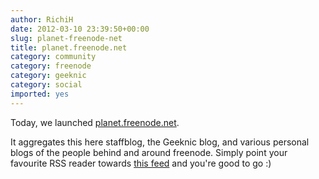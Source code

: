 ```yaml
---
author: RichiH
date: 2012-03-10 23:39:50+00:00
slug: planet-freenode-net
title: planet.freenode.net
category: community
category: freenode
category: geeknic
category: social
imported: yes
---
```

Today, we launched [planet.freenode.net](http://planet.freenode.net).

It aggregates this here staffblog, the Geeknic blog, and various personal blogs of the people behind and around freenode. Simply point your favourite RSS reader towards [this feed](http://planet.freenode.net/atom.xml) and you're good to go :)

